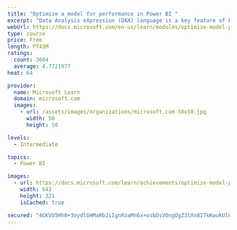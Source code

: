 ```yaml
---
title: "Optimize a model for performance in Power BI "
excerpt: "Data Analysis eXpression (DAX) language is a key feature of Power BI. It is used to create calculated columns, calculated tables, and measures. In this module, you will learn how to use DAX to solve typical analytics problems. You will learn about one of the most popular DAX functions, CALCULATE, and how it can override the default behavior of Power BI."
webUrl: https://docs.microsoft.com/en-us/learn/modules/optimize-model-power-bi/
type: course
price: Free
length: PT43M
ratings:
  count: 3604
  average: 4.7721977
heat: 64

provider:
  name: Microsoft Learn
  domain: microsoft.com
  images:
    - url: /assets/images/organizations/microsoft.com-50x50.jpg
      width: 50
      height: 50

levels:
  - Intermediate

topics:
  - Power BI

images:
  - url: https://docs.microsoft.com/learn/achievements/optimize-model-power-bi-social.png
    width: 643
    height: 321
    isCached: true

secured: "4CKVU5Hh0+3oydlGHMaRbJiIgnRzaMn6x+osbDsVOngOgZ3tXn8I7kKwuKUlHgGUktK4CXSFQwqCNQTnsN7fas7HM0ohy9pTA6jNdMk+DQQ26oeofoXJfzBvgs8BEChiIh/dpNaL/fTOf6Hnwr37X9RSO4Y+41P905KDBCJFI+UP+XpsBpwuKZeEPspUoFu7/QqrZqVWideqMgIUKWiJZiQMXnXEnIs2e+U8M4fxf7gBCFqtpOeKPWwt7TJke6zuBpM1DVuVlTtZ/hfhgTIcwCW3BKgI1jboRi9Fvm8UyQ5iA1olvE7nOF+IqvQqaeuFYGBTngsmpxk8jvVm5oWq5Rl9e7eeaoRY7gZriDmwL1eaTyUmFSsMlTCOdgNefmD4bMb2ctLUWr7x8A4N6kl1VpIeYe1gS+Q2exjoEiAW6W4=;vtpvlOTMKkiqxJ2YSa8sfw=="
---
```



